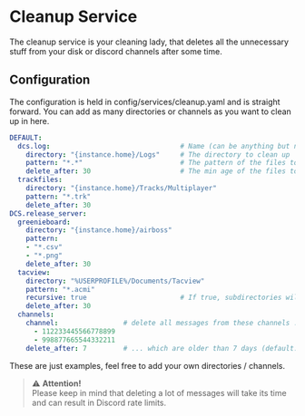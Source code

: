 # Cleanup Service
The cleanup service is your cleaning lady, that deletes all the unnecessary stuff from your disk or discord channels 
after some time.

## Configuration
The configuration is held in config/services/cleanup.yaml and is straight forward. You can add as many directories
or channels as you want to clean up in here.

```yaml
DEFAULT:
  dcs.log:                                # Name (can be anything but needs to be unique)
    directory: "{instance.home}/Logs"     # The directory to clean up
    pattern: "*.*"                        # The pattern of the files to be cleaned up
    delete_after: 30                      # The min age of the files to be deleted (default: 30)
  trackfiles:
    directory: "{instance.home}/Tracks/Multiplayer"
    pattern: "*.trk"
    delete_after: 30
DCS.release_server:
  greenieboard:
    directory: "{instance.home}/airboss"
    pattern:
    - "*.csv"
    - "*.png"
    delete_after: 30
  tacview:
    directory: "%USERPROFILE%/Documents/Tacview"
    pattern: "*.acmi"
    recursive: true                       # If true, subdirectories will be included
    delete_after: 30
  channels:
    channel:                # delete all messages from these channels ...
      - 112233445566778899
      - 998877665544332211
    delete_after: 7         # ... which are older than 7 days (default: 0)
```
These are just examples, feel free to add your own directories / channels.
> ⚠️ **Attention!**<br>
> Please keep in mind that deleting a lot of messages will take its time and can result in Discord rate limits.
